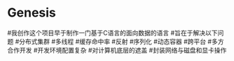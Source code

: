 # Genesis
#我创作这个项目早于制作一门基于C语言的面向数据的语言
#旨在于解决以下问题
#分布式集群
#多线程
#缓存命中率
#反射
#序列化
#动态容器
#跨平台
#多方合作开发
#开发环境配置复杂
#对计算机底层的遮盖
#封装网络与磁盘和显卡操作
